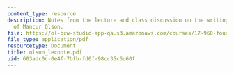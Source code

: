 ```yaml
---
content_type: resource
description: Notes from the lecture and class discussion on the writings and ideas
  of Mancur Olson.
file: https://ol-ocw-studio-app-qa.s3.amazonaws.com/courses/17-960-foundations-of-political-science-fall-2004/603adc0c0e4f7bfbfd6f98cc35c6d60f_olson_lecnote.pdf
file_type: application/pdf
resourcetype: Document
title: olson_lecnote.pdf
uid: 603adc0c-0e4f-7bfb-fd6f-98cc35c6d60f
---
```

